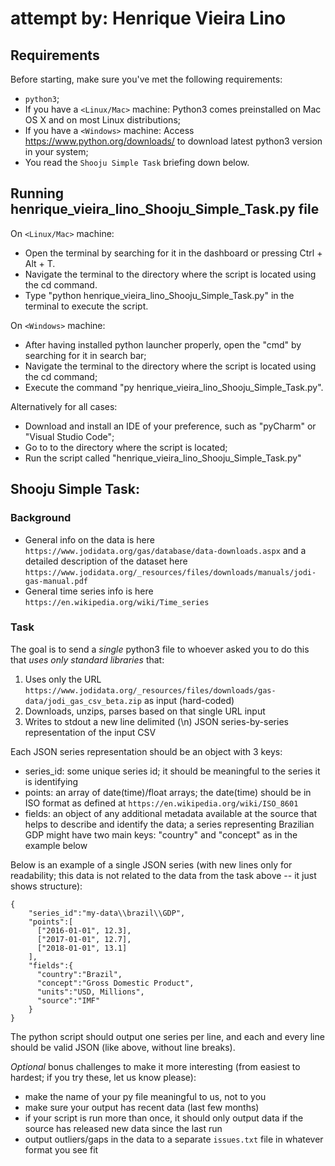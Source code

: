 # attempt by: Henrique Vieira Lino

## Requirements

Before starting, make sure you've met the following requirements:
* `python3`;
* If you have a `<Linux/Mac>` machine: Python3 comes preinstalled on Mac OS X and on most Linux distributions;
* If you have a `<Windows>` machine: Access https://www.python.org/downloads/ to download latest python3 version in your system;
* You read the `Shooju Simple Task` briefing down below.

## Running henrique_vieira_lino_Shooju_Simple_Task.py file

On `<Linux/Mac>` machine:
* Open the terminal by searching for it in the dashboard or pressing Ctrl + Alt + T.
* Navigate the terminal to the directory where the script is located using the cd command.
* Type "python henrique_vieira_lino_Shooju_Simple_Task.py" in the terminal to execute the script.

On `<Windows>` machine:
* After having installed python launcher properly, open the "cmd" by searching for it in search bar;
* Navigate the terminal to the directory where the script is located using the cd command;
* Execute the command "py henrique_vieira_lino_Shooju_Simple_Task.py".

Alternatively for all cases:
* Download and install an IDE of your preference, such as "pyCharm" or "Visual Studio Code";
* Go to to the directory where the script is located;
* Run the script called "henrique_vieira_lino_Shooju_Simple_Task.py"

## Shooju Simple Task:

### Background

* General info on the data is here `https://www.jodidata.org/gas/database/data-downloads.aspx` and a detailed description of the dataset here `https://www.jodidata.org/_resources/files/downloads/manuals/jodi-gas-manual.pdf`
* General time series info is here `https://en.wikipedia.org/wiki/Time_series`

### Task

The goal is to send a *single* python3 file to whoever asked you to do this that *uses only standard libraries* that:

1. Uses only the URL `https://www.jodidata.org/_resources/files/downloads/gas-data/jodi_gas_csv_beta.zip` as input (hard-coded)
2. Downloads, unzips, parses based on that single URL input
3. Writes to stdout a new line delimited (\n) JSON series-by-series representation of the input CSV

Each JSON series representation should be an object with 3 keys:

* series_id: some unique series id; it should be meaningful to the series it is identifying
* points: an array of date(time)/float arrays; the date(time) should be in ISO format as defined at `https://en.wikipedia.org/wiki/ISO_8601`
* fields: an object of any additional metadata available at the source that helps to describe and identify the data; a series representing Brazilian GDP might have two main keys: "country" and "concept" as in the example below

Below is an example of a single JSON series (with new lines only for readability; this data is not related to the data from the task above -- it just shows structure):

    {
        "series_id":"my-data\\brazil\\GDP",
        "points":[
          ["2016-01-01", 12.3],
          ["2017-01-01", 12.7],
          ["2018-01-01", 13.1]
        ],
        "fields":{
          "country":"Brazil",
          "concept":"Gross Domestic Product",
          "units":"USD, Millions",
          "source":"IMF"
        }
    }

The python script should output one series per line, and each and every line should be valid JSON (like above, without line breaks).

*Optional* bonus challenges to make it more interesting (from easiest to hardest; if you try these, let us know please): 

* make the name of your py file meaningful to us, not to you
* make sure your output has recent data (last few months)
* if your script is run more than once, it should only output data if the source has released new data since the last run
* output outliers/gaps in the data to a separate `issues.txt` file in whatever format you see fit
